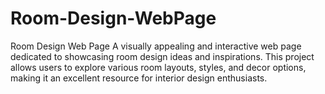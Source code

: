 # Room-Design-WebPage
 Room Design Web Page A visually appealing and interactive web page dedicated to showcasing room design ideas and inspirations. This project allows users to explore various room layouts, styles, and decor options, making it an excellent resource for interior design enthusiasts.
